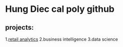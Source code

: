 #  Hung Diec cal poly github
##  projects:

1.[retail analytics](https://linkmehere.com)
2.business intelligence
3.data science
